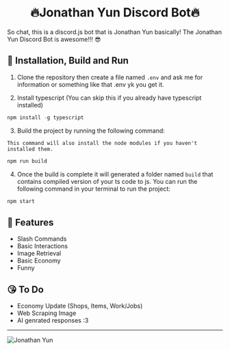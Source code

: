 <h1 style="text-align:center;">🔥Jonathan Yun Discord Bot🔥</h1>
So chat, this is a discord.js bot that is Jonathan Yun basically! The Jonathan Yun Discord Bot is awesome!!! 😎

## 💩 Installation, Build and Run

1) Clone the repository then create a file named `.env` and ask me for information or something like that .env yk you get it.

2) Install typescript (You can skip this if you already have typescript installed)
  ```ts
  npm install -g typescript
  ```
3) Build the project by running the following command:

`This command will also install the node modules if you haven't installed them.`
```js
npm run build
```

4) Once the build is complete it will generated a folder named `build` that contains compiled version of your ts code to js. You can run the following command in your terminal to run the project:
```js
npm start
```

## 💪 Features
- Slash Commands
- Basic Interactions
- Image Retrieval
- Basic Economy
- Funny

## 😘 To Do
- Economy Update (Shops, Items, Work/Jobs)
- Web Scraping Image
- AI genrated responses :3

---
![Jonathan Yun](https://i.imgur.com/E7fHQGR.png)

